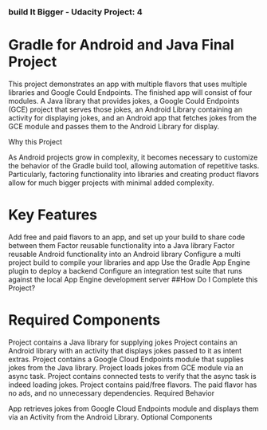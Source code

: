 ### build It Bigger - Udacity Project: 4

# Gradle for Android and Java Final Project

This project demonstrates an app with multiple flavors that uses multiple libraries and Google Could Endpoints. The finished app will consist of four modules. A Java library that provides jokes, a Google Could Endpoints (GCE) project that serves those jokes, an Android Library containing an activity for displaying jokes, and an Android app that fetches jokes from the GCE module and passes them to the Android Library for display.

Why this Project

As Android projects grow in complexity, it becomes necessary to customize the behavior of the Gradle build tool, allowing automation of repetitive tasks. Particularly, factoring functionality into libraries and creating product flavors allow for much bigger projects with minimal added complexity.

# Key Features

Add free and paid flavors to an app, and set up your build to share code between them
Factor reusable functionality into a Java library
Factor reusable Android functionality into an Android library
Configure a multi project build to compile your libraries and app
Use the Gradle App Engine plugin to deploy a backend
Configure an integration test suite that runs against the local App Engine development server
##How Do I Complete this Project?

# Required Components

Project contains a Java library for supplying jokes
Project contains an Android library with an activity that displays jokes passed to it as intent extras.
Project contains a Google Cloud Endpoints module that supplies jokes from the Java library. Project loads jokes from GCE module via an async task.
Project contains connected tests to verify that the async task is indeed loading jokes.
Project contains paid/free flavors. The paid flavor has no ads, and no unnecessary dependencies.
Required Behavior

App retrieves jokes from Google Cloud Endpoints module and displays them via an Activity from the Android Library.
Optional Components
